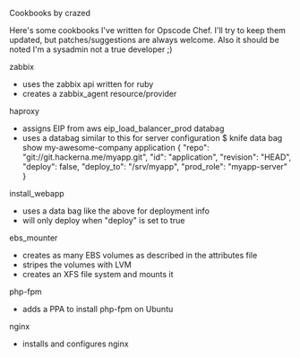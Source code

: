 Cookbooks by crazed

Here's some cookbooks I've written for Opscode Chef. I'll try to keep them updated, but patches/suggestions are always welcome. Also it should be noted I'm a sysadmin not a true developer ;)

zabbix
* uses the zabbix api written for ruby 
* creates a zabbix_agent resource/provider

haproxy
* assigns EIP from aws eip_load_balancer_prod databag
* uses a databag similar to this for server configuration
    $ knife data bag show my-awesome-company application
    {
      "repo": "git://git.hackerna.me/myapp.git",
      "id": "application",
      "revision": "HEAD",
      "deploy": false,
      "deploy_to": "/srv/myapp",
      "prod_role": "myapp-server"
    }

install_webapp
* uses a data bag like the above for deployment info
* will only deploy when "deploy" is set to true

ebs_mounter
* creates as many EBS volumes as described in the attributes file
* stripes the volumes with LVM
* creates an XFS file system and mounts it 

php-fpm
* adds a PPA to install php-fpm on Ubuntu

nginx
* installs and configures nginx
